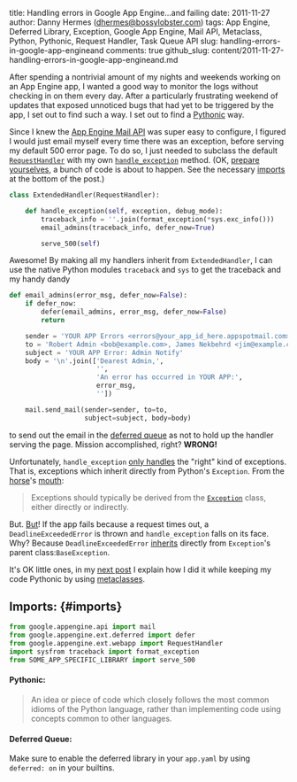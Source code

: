 title: Handling errors in Google App Engine...and failing
date: 2011-11-27
author: Danny Hermes (dhermes@bossylobster.com)
tags: App Engine, Deferred Library, Exception, Google App Engine, Mail API, Metaclass, Python, Pythonic, Request Handler, Task Queue API
slug: handling-errors-in-google-app-engineand
comments: true
github_slug: content/2011-11-27-handling-errors-in-google-app-engineand.md

After spending a nontrivial amount of my nights and weekends working on
an App Engine app, I wanted a good way to monitor the logs without
checking in on them every day. After a particularly frustrating weekend
of updates that exposed unnoticed bugs that had yet to be triggered by
the app, I set out to find such a way. I set out to find a
[Pythonic](http://docs.python.org/glossary.html#term-pythonic) way.

Since I knew the
[App Engine Mail API](http://code.google.com/appengine/docs/python/mail/) was
super easy to configure, I figured I would just
email myself every time there was an exception, before serving my
default 500 error page. To do so, I just needed to subclass the default
[`RequestHandler`](http://code.google.com/appengine/docs/python/tools/webapp/requesthandlerclass.html)
with my own
[`handle_exception`](http://code.google.com/appengine/docs/python/tools/webapp/requesthandlerclass.html#RequestHandler_handle_exception)
method. (OK, [prepare yourselves](/images/prepare-yourself.jpg),
a bunch of code is about to happen. See the necessary
[imports](#imports) at the bottom of the post.)

```python
class ExtendedHandler(RequestHandler):

    def handle_exception(self, exception, debug_mode):
        traceback_info = ''.join(format_exception(*sys.exc_info()))
        email_admins(traceback_info, defer_now=True)

        serve_500(self)
```

Awesome! By making all my handlers inherit from `ExtendedHandler`,
I can use the native Python modules `traceback` and `sys`
to get the traceback and my handy dandy

```python
def email_admins(error_msg, defer_now=False):
    if defer_now:
        defer(email_admins, error_msg, defer_now=False)
        return

    sender = 'YOUR APP Errors <errors@your_app_id_here.appspotmail.com>'
    to = 'Robert Admin <bob@example.com>, James Nekbehrd <jim@example.com>'
    subject = 'YOUR APP Error: Admin Notify'
    body = '\n'.join(['Dearest Admin,',
                      '',
                      'An error has occurred in YOUR APP:',
                      error_msg,
                      ''])

    mail.send_mail(sender=sender, to=to,
                   subject=subject, body=body)
```

to send out the email in the
[deferred queue](http://code.google.com/appengine/articles/deferred.html)
as not to hold up the handler serving the page.
Mission accomplished, right? **WRONG!**

Unfortunately, `handle_exception`
[only handles](http://code.google.com/p/googleappengine/issues/detail?id=2110)
the "right" kind of exceptions. That is, exceptions which inherit
directly from Python's ``Exception``.
From the [horse](/images/horse.jpg)'s
[mouth](http://docs.python.org/tutorial/errors.html#user-defined-exceptions):

> Exceptions should typically be derived from the
> [`Exception`](http://docs.python.org/library/exceptions.html#exceptions.Exception)
> class, either directly or indirectly.

But. [But](http://www.youtube.com/watch?v=a1Y73sPHKxw)! If the app fails
because a request times out, a `DeadlineExceededError` is thrown and
`handle_exception` falls on its face. Why? Because `DeadlineExceededError`
[inherits](https://code.google.com/p/googleappengine/source/browse/trunk/python/google/appengine/runtime/__init__.py?r=491#33)
directly from `Exception`'s parent class:`BaseException`.

It's OK little ones, in my
[next post](/2011/11/python-metaclass-for-extra-bad-errors.html)
I explain how I did it while keeping my code Pythonic by using
[metaclasses](http://stackoverflow.com/questions/100003/what-is-a-metaclass-in-python#6581949).

## Imports: {#imports}

```python
from google.appengine.api import mail
from google.appengine.ext.deferred import defer
from google.appengine.ext.webapp import RequestHandler
import sysfrom traceback import format_exception
from SOME_APP_SPECIFIC_LIBRARY import serve_500
```

#### Pythonic:

> An idea or piece of code which closely follows the most common idioms
> of the Python language, rather than implementing code using concepts
> common to other languages.

#### Deferred Queue:

Make sure to enable the deferred library in your `app.yaml`
by  using `deferred: on` in your builtins.
